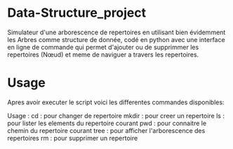 # Data-Structure_project
Simulateur d'une arborescence de repertoires en utilisant bien évidemment
les Arbres comme structure de donnée, codé en python avec une interface en ligne 
de commande qui permet d'ajouter ou de supprimmer les repertoires (Nœud)
et meme de naviguer a travers les repertoires.
# Usage
Apres avoir executer le script voici les differentes commandes disponibles:

Usage : 
	 cd      : pour changer de repertoire
	 mkdir   : pour creer un repertoire
	 ls      : pour lister les elements du repertoire courant
	 pwd     : pour connaitre le chemin du repertoire courant
	 tree    : pour afficher l'arborescence des repertoires
	 rm      : pour supprimer un repertoire
